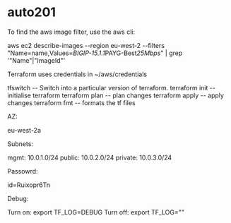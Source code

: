 # auto201
To find the aws image filter, use the aws cli:

aws ec2 describe-images --region eu-west-2 --filters "Name=name,Values=*BIGIP-15.1.1*PAYG-Best*25Mbps*" | grep '\"Name\"\|\"ImageId\"'


Terraform uses credentials in ~/aws/credentials

tfswitch -- Switch into a particular version of terraform.
terraform init  -- initialise terraform
terraform plan  -- plan changes
terraform apply -- apply changes
terraform fmt   -- formats the tf files

AZ:

eu-west-2a

Subnets:

mgmt: 10.0.1.0/24
public: 10.0.2.0/24
private: 10.0.3.0/24

Passowrd:

id=Ruixopr6Tn

Debug:

Turn on:  export TF_LOG=DEBUG
Turn off: export TF_LOG=""